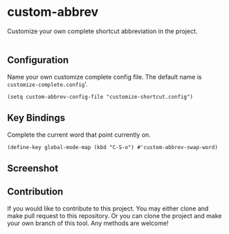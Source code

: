 # custom-abbrev #

Customize your own complete shortcut abbreviation in the project.<br/><br/>


## Configuration ##
Name your own customize complete config file. The default name
is `customize-complete.config`'.
```
(setq custom-abbrev-config-file "customize-shortcut.config")
```


## Key Bindings ##
Complete the current word that point currently on.
```
(define-key global-mode-map (kbd "C-S-o") #'custom-abbrev-swap-word)
```


## Screenshot ##


## Contribution ##
If you would like to contribute to this project. You may either
clone and make pull request to this repository. Or you can
clone the project and make your own branch of this tool. Any
methods are welcome!
